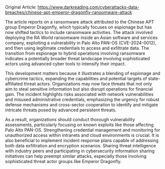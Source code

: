 Original Article: https://www.darkreading.com/cyberattacks-data-breaches/chinese-apt-emperor-dragonfly-ransomware-attack

The article reports on a ransomware attack attributed to the Chinese APT group Emperor Dragonfly, which typically focuses on espionage but has now shifted tactics to include ransomware activities. The attack involved deploying the RA World ransomware inside an Asian software and services company, exploiting a vulnerability in Palo Alto PAN-OS (CVE-2024-0012), and then using legitimate credentials to access and exfiltrate data. The transition from espionage to hybrid operations involving ransomware indicates a potentially broader threat landscape involving sophisticated actors using advanced cyber tools to intensify their impact.

This development matters because it illustrates a blending of espionage and cybercrime tactics, expanding the capabilities and potential targets of state-affiliated threat actors. Organizations may now face threats that not only aim to steal sensitive information but also disrupt operations for financial gain. The incident highlights risks associated with network vulnerabilities and misused administrative credentials, emphasizing the urgency for robust defense mechanisms and cross-sector cooperation to identify and mitigate intricate threats posed by advanced persistent threats.

As a result, organizations should conduct thorough vulnerability assessments, particularly focusing on known exploits like those affecting Palo Alto PAN-OS. Strengthening credential management and monitoring for unauthorized access within intranets and cloud environments is crucial. It is also beneficial to implement incident response plans capable of addressing both data exfiltration and encryption scenarios. Sharing threat intelligence with industry peers and participating in cybersecurity information sharing initiatives can help preempt similar attacks, especially those involving sophisticated threat actor groups like Emperor Dragonfly.